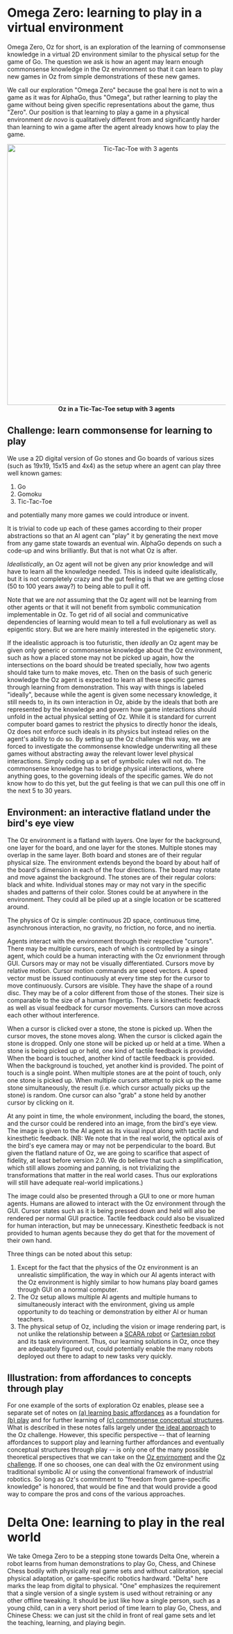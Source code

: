 # Omega Zero: learning to play in a virtual environment

Omega Zero, Oz for short, is an exploration of the learning of commonsense knowledge in a virtual 2D environment similar to the physical setup for the game of Go. The question we ask is how an agent may learn enough commonsense knowledge in the Oz environment so that it can learn to play new games in Oz from simple demonstrations of these new games.

We call our exploration "Omega Zero" because the goal here is not to win a game as it was for AlphaGo, thus "Omega", but rather learning to play the game without being given specific representations about the game, thus "Zero". Our position is that learning to play a game in a physical environment *de novo* is qualitatively different from and significantly harder than learning to win a game after the agent already knows how to play the game.

<p align="center">
<img src="demo.gif" align="center" height="600" width="600" alt="Tic-Tac-Toe with 3 agents">
<br/>
<b>Oz in a Tic-Tac-Toe setup with 3 agents</b>
</p>


## <a name="challenge"></a> Challenge: learn commonsense for learning to play

We use a 2D digital version of Go stones and Go boards of various sizes (such as 19x19, 15x15 and 4x4) as the setup where an agent can play three well known games:

1. Go
2. Gomoku
3. Tic-Tac-Toe

and potentially many more games we could introduce or invent.

It is trivial to code up each of these games according to their proper abstractions so that an AI agent can "play" it by generating the next move from any game state towards an eventual win. AlphaGo depends on such a code-up and wins brilliantly. But that is not what Oz is after.

<a name="idealistically"></a>*Idealistically*, an Oz agent will not be given any prior knowledge and will have to learn all the knowledge needed. This is indeed quite idealistically, but it is not completely crazy and the gut feeling is that we are getting close (50 to 100 years away?) to being able to pull it off.

Note that we are *not* assuming that the Oz agent will not be learning from other agents or that it will not benefit from symbolic communication implementable in Oz. To get rid of all social and communicative dependencies of learning would mean to tell a full evolutionary as well as epigentic story. But we are here mainly interested in the epigenetic story.

<a name="ideally"></a>If the idealistic approach is too futuristic, then *ideally* an Oz agent may be given only generic or commonsense knowledge about the Oz environment, such as how a placed stone may not be picked up again, how the intersections on the board should be treated specially, how two agents should take turn to make moves, etc. Then on the basis of such generic knowledge the Oz agent is expected to learn all these specific games through learning from demonstration. This way with things is labeled "ideally", because while the agent is given some necessary knowledge, it still needs to, in its own interaction in Oz, abide by the ideals that both are represented by the knowledge and govern how game interactions should unfold in the actual physical setting of Oz. While it is standard for current computer board games to restrict the physics to directly honor the ideals, Oz does not enforce such ideals in its physics but instead relies on the agent's ability to do so. By setting up the Oz challenge this way, we are forced to investigate the commonsense knowledge underwriting all these games without abstracting away the relevant lower level physical interactions. Simply coding up a set of symbolic rules will not do. The commonsense knowledge has to bridge physical interactions, where anything goes, to the governing ideals of the specific games. We do not know how to do this yet, but the gut feeling is that we can pull this one off in the next 5 to 30 years.

## <a name="environment"></a> Environment: an interactive flatland under the bird's eye view

The Oz environment is a flatland with layers. One layer for the background, one layer for the board, and one layer for the stones. Multiple stones may overlap in the same layer. Both board and stones are of their regular physical size. The environment extends beyond the board by about half of the board's dimension in each of the four directions. The board may rotate and move against the background. The stones are of their regular colors: black and white. Individual stones may or may not vary in the specific shades and patterns of their color. Stones could be at anywhere in the environment. They could all be piled up at a single location or be scattered around.

The physics of Oz is simple: continuous 2D space, continuous time, asynchronous interaction, no gravity, no friction, no force, and no inertia.

Agents interact with the environment through their respective "cursors". There may be multiple cursors, each of which is controlled by a single agent, which could be a human interacting with the Oz envrionment through GUI. Cursors may or may not be visually differentiated. Cursors move by relative motion. Cursor motion commands are speed vectors. A speed vector must be issued continuously at every time step for the cursor to move continuously. Cursors are visible. They have the shape of a round disc. They may be of a color different from those of the stones. Their size is comparable to the size of a human fingertip. There is kinesthetic feedback as well as visual feedback for cursor movements. Cursors can move across each other without interference.

When a cursor is clicked over a stone, the stone is picked up. When the cursor moves, the stone moves along. When the cursor is clicked again the stone is dropped. Only one stone will be picked up or held at a time. When a stone is being picked up or held, one kind of tactile feedback is provided. When the board is touched, another kind of tactile feedback is provided. When the background is touched, yet another kind is provided. The point of touch is a single point. When multiple stones are at the point of touch, only one stone is picked up. When multiple cursors attempt to pick up the same stone simultaneously, the result (i.e. which cursor actually picks up the stone) is random. One cursor can also "grab" a stone held by another cursor by clicking on it.

At any point in time, the whole environment, including the board, the stones, and the cursor could be rendered into an image, from the bird's eye view. The image is given to the AI agent as its visual input along with tactile and kinesthetic feedback. (NB: We note that in the real world, the optical axis of the bird's eye camera may or may not be perpendicular to the board. But given the flatland nature of Oz, we are going to scarifice that aspect of fidelity, at least before version 2.0. We do believe that such a simplification, which still allows zooming and panning, is not trivializing the transformations that matter in the real world cases. Thus our explorations will still have adequate real-world implications.)

The image could also be presented through a GUI to one or more human agents. Humans are allowed to interact with the Oz environment through the GUI. Cursor states such as it is being pressed down and held will also be rendered per normal GUI practice. Tactile feedback could also be visualized for human interaction, but may be unnecessary. Kinesthetic feedback is not provided to human agents because they do get that for the movement of their own hand.

Three things can be noted about this setup:

1. Except for the fact that the physics of the Oz environment is an unrealistic simplification, the way in which our AI agents interact with the Oz environment is highly similar to how humans play board games through GUI on a normal computer.
2. The Oz setup allows multiple AI agents and multiple humans to simultaneously interact with the environment, giving us ample opportunity to do teaching or demonstration by either AI or human teachers.
3. The physical setup of Oz, including the vision or image rendering part, is not unlike the relationship between a [SCARA robot](https://en.wikipedia.org/wiki/SCARA) or [Cartesian robot](https://en.wikipedia.org/wiki/Cartesian_coordinate_robot) and its task environment. Thus, our learning solutions in Oz, once they are adequately figured out, could potentially enable the many robots deployed out there to adapt to new tasks very quickly.

## Illustration: from affordances to concepts through play

For one example of the sorts of exploration Oz enables, please see a separate set of notes on [(a) learning basic affordances](affordances.md) as a foundation for [(b) play](play.md) and for further learning of [(c) commonsense conceptual structures](concepts). What is described in these notes falls largely under [the ideal approach](#ideally) to the Oz challenge. However, this specific perspective -- that of learning affordances to support play and learning further affordances and eventually conceptual structures through play -- is only one of the many possible theoretical perspectives that we can take on the [Oz envirnoment](#environment) and the [Oz challenge](#challenge). If one so chooses, one can deal with the Oz environment using traditional symbolic AI or using the conventional framework of industrial robotics. So long as Oz's commitment to "freedom from game-specific knowledge" is honored, that would be fine and that would provide a good way to compare the pros and cons of the various approaches.

# Delta One: learning to play in the real world

We take Omega Zero to be a stepping stone towards Delta One, wherein a robot learns from human demonstrations to play Go, Chess, and Chinese Chess bodily with physically real game sets and without calibration, special physical adaptation, or game-specific robotics hardward. "Delta" here marks the leap from digital to physical. "One" emphasizes the requirement that a single version of a single system is used without retraining or any other offline tweaking. It should be just like how a single person, such as a young child, can in a very short period of time learn to play Go, Chess, and Chinese Chess: we can just sit the child in front of real game sets and let the teaching, learning, and playing begin.
